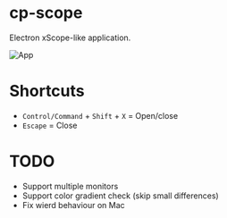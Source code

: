 # cp-scope

Electron xScope-like application.

![App](./docs/app.gif)

# Shortcuts

- `Control/Command` + `Shift` + `X` = Open/close
- `Escape` = Close

# TODO
- Support multiple monitors
- Support color gradient check (skip small differences)
- Fix wierd behaviour on Mac
